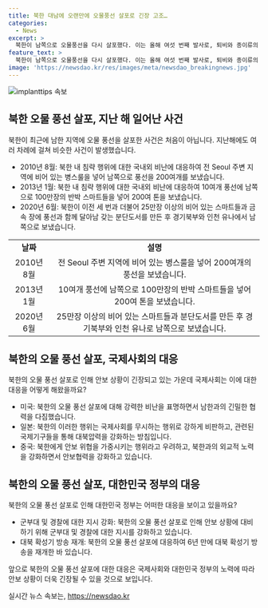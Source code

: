 ```yaml
---
title: 북한 대남에 오랜만에 오물풍선 살포로 긴장 고조…
categories:
  - News
excerpt: >
  북한이 남쪽으로 오물풍선을 다시 살포했다. 이는 올해 여섯 번째 발사로, 퇴비와 종이류의 쓰레기가 담긴 풍선이 서울 상공으로 진입했다. 오늘밤 풍선의 내용은 아직 확인되지 않았고, 주변 군부대나 경찰에 신고해야 한다는 합동참모본부의 당부가 있었다. 6년 만에 대북 확성기 방송 재개 가능성이 제기되고 있다. (문의 및 제보: 카톡/라인 jebo23)
feature_text: >
  북한이 남쪽으로 오물풍선을 다시 살포했다. 이는 올해 여섯 번째 발사로, 퇴비와 종이류의 쓰레기가 담긴 풍선이 서울 상공으로 진입했다. 오늘밤 풍선의 내용은 아직 확인되지 않았고, 주변 군부대나 경찰에 신고해야 한다는 합동참모본부의 당부가 있었다. 6년 만에 대북 확성기 방송 재개 가능성이 제기되고 있다. (문의 및 제보: 카톡/라인 jebo23)
image: 'https://newsdao.kr/res/images/meta/newsdao_breakingnews.jpg'
---
```


<p><img src="https://newsdao.kr/res/images/meta/newsdao_breakingnews.jpg" alt="implanttips 속보" /></p>

<h2 data-ke-size="size26">북한 오물 풍선 살포, 지난 해 일어난 사건</h2>

<p data-ke-size="size16">북한이 최근에 남한 지역에 오물 풍선을 살포한 사건은 처음이 아닙니다. 지난해에도 여러 차례에 걸쳐 비슷한 사건이 발생했습니다.</p>

<ul>
  <li>2010년 8월: 북한 내 침략 행위에 대한 국내외 비난에 대응하여 전 Seoul 주변 지역에 비어 있는 병스룰을 넣어 남쪽으로 풍선을 200여개를 보냈습니다.</li>
  <li>2013년 1월: 북한 내 침략 행위에 대한 국내외 비난에 대응하여 10여개 풍선에 남쪽으로 100만장의 반박 스마트들을 넣어 200여 톤을 보냈습니다. </li>
  <li>2020년 6월: 북한이 이전 세 번과 더불어 25만장 이상의 비어 있는 스마트들과 금속 장에 풍선과 함께 달아남 갖는 분단도서를 만든 후 경기북부와 인천 유나에서 남쪽으로 보냈습니다.</li>
</ul>

<table>
  <tr>
    <td style="text-align: center; height: 17px;"><b>날짜</b></td>
    <td style="text-align: center; height: 17px;"><b>설명</b></td>
  </tr>
  <tr>
    <td style="text-align: center; height: 17px;">2010년 8월</td>
    <td style="text-align: center; height: 17px;">전 Seoul 주변 지역에 비어 있는 병스룰을 넣어 200여개의 풍선을 보냈습니다.</td>
  </tr>
  <tr>
    <td style="text-align: center; height: 17px;">2013년 1월</td>
    <td style="text-align: center; height: 17px;">10여개 풍선에 남쪽으로 100만장의 반박 스마트들을 넣어 200여 톤을 보냈습니다.</td>
  </tr>
  <tr>
    <td style="text-align: center; height: 17px;">2020년 6월</td>
    <td style="text-align: center; height: 17px;">25만장 이상의 비어 있는 스마트들과 분단도서를 만든 후 경기북부와 인천 유나로 남쪽으로 보냈습니다.</td>
  </tr>
</table>

<h2 data-ke-size="size26">북한의 오물 풍선 살포, 국제사회의 대응</h2>

<p data-ke-size="size16">북한의 오물 풍선 살포로 인해 안보 상황이 긴장되고 있는 가운데 국제사회는 이에 대한 대응을 어떻게 해왔을까요?</p>

<ul>
  <li>미국: 북한의 오물 풍선 살포에 대해 강력한 비난을 표명하면서 남한과의 긴밀한 협력을 다짐했습니다.</li>
  <li>일본: 북한의 이러한 행위는 국제사회를 무시하는 행위로 강하게 비판하고, 관련된 국제기구들을 통해 대북압력을 강화하는 방침입니다.</li>
  <li>중국: 북한에게 안보 위협을 가중시키는 행위라고 우려하고, 북한과의 외교적 노력을 강화하면서 안보협력을 강화하고 있습니다.</li>
</ul>

<h2 data-ke-size="size26">북한의 오물 풍선 살포, 대한민국 정부의 대응</h2>

<p data-ke-size="size16">북한의 오물 풍선 살포로 인해 대한민국 정부는 어떠한 대응을 보이고 있을까요?</p>

<ul>
  <li>군부대 및 경찰에 대한 지시 강화: 북한의 오물 풍선 살포로 인해 안보 상황에 대비하기 위해 군부대 및 경찰에 대한 지시를 강화하고 있습니다.</li>
  <li>대북 확성기 방송 재개: 북한의 오물 풍선 살포에 대응하여 6년 만에 대북 확성기 방송을 재개한 바 있습니다.</li>
</ul>

<p data-ke-size="size16">앞으로 북한의 오물 풍선 살포에 대한 대응은 국제사회와 대한민국 정부의 노력에 따라 안보 상황이 더욱 긴장될 수 있을 것으로 보입니다.</p>
실시간 뉴스 속보는, <a href="https://newsdao.kr" rel="dofollow">https://newsdao.kr</a>


